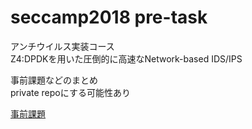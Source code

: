 # seccamp2018 pre-task

アンチウイルス実装コース  
Z4:DPDKを用いた圧倒的に高速なNetwork-based IDS/IPS  

事前課題などのまとめ  
private repoにする可能性あり  


[事前課題](https://github.com/seccamp-z/packet_process_practice)

